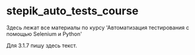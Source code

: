 # stepik_auto_tests_course
Здесь лежат все материалы по курсу 'Автоматизация тестирования с помощью Selenium и Python'

Для 3.1.7 пишу здесь текст.